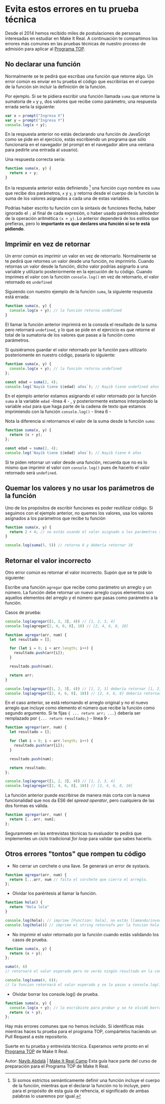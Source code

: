 # Evita estos errores en tu prueba técnica

Desde el 2014 hemos recibido miles de postulaciones de personas interesadas en estudiar en Make It Real. A continuación te compartimos los errores más comunes en las pruebas técnicas de nuestro proceso de admisión para aplicar al [Programa TOP](http://makeitreal.camp/top).

## No declarar una función

Normalmente se te pedirá que escribas una función que retorne algo. Un error común es enviar en tu prueba el código que escribirías en el cuerpo de la función sin incluir la definición de la función.

Por ejemplo. Si se te pidiera escribir una función llamada `suma` que retorne la sumatoria de `x` y `y`, dos valores que recibe como parámetro, una respuesta errada sería la siguiente:

```js
var x = prompt("Ingresa X")
var y = prompt("Ingresa Y")
console.log(x + y);
```

En la respuesta anterior no estás declarando una función de JavaScript como se pide en el ejercicio, estás escribiendo un programa que sólo funcionaría en el navegador (el prompt en el navegador abre una ventana para pedirle una entrada al usuario).

Una respuesta correcta sería:

```js
function suma(x, y) {
  return x + y;
}
```

En la respuesta anterior estás definiendo [^1] una función cuyo nombre es `suma` que recibe dos parámetros, `x` y `y`, y retorna desde el cuerpo de la función la suma de los valores asignados a cada una de estas variables.

Podrías haber escrito tu función con la sintaxis de funciones flecha, haber ignorado el  `;` al final de cada expresión, o haber usado paréntesis alrededor de la operación aritmética `(x + y)`. Lo anterior dependerá de los estilos que prefieras, pero lo **importante es que declares una función si se te está pidiendo**.

[^1]: Si somos estrictos semánticamente definir una función incluye el cuerpo de la función, mientras que el declarar la función no lo incluye, pero para el propósito de esta guia de refrencia, el significado de ambas palabras lo usaremos por igual. 

## Imprimir en vez de retornar

Un error común es imprimir un valor en vez de retornarlo. Normalmente se te pedirá que retornes un valor desde una función, no imprimirlo. Cuando retornas un valor desde la función, dicho valor podrías asignarlo a una variable y utilizarlo posteriormente en la ejecución de tu código. Cuando imprimes el valor con la función `console.log()` en vez de retornarlo, el valor retornado es `undefined`

Siguiendo con nuestro ejemplo de la función `suma`, la siguiente respuesta está errada:

```js
function suma(x, y) {
  console.log(x + y); // la función retorna undefined
}
```

El llamar la función anterior imprimirá en la consola el resultado de la suma pero retornará `undefined`, y lo que se pide en el ejercicio es que retorne el total de la sumatoria de los valores que pasas a la función como parámetros.

Si quisiéramos guardar el valor retornado por la función para utilizarlo posteriomente en nuestro código, pasaría lo siguiente:


```javascript
function suma(x, y) {
  console.log(x + y); // la función retorna undefined
};

const edad = suma(2, 4);
console.log(`Nayib tiene ${edad} años`); // Nayib tiene undefined años
```
En el ejemplo anterior estamos asignando el valor retornado por la función `suma` a la variable `edad` -línea 4 - , y posteriormente estamos interpolando la variable `edad` para que haga parte de la cadena de texto que estamos imprimiendo con la función `console.log()` - línea 6 - 

Nota la diferencia si retornamos el valor de la suma desde la función `suma`:

```js
function suma(x, y) {
  return (x + y);
};

const edad = suma(2, 4);
console.log(`Nayib tiene ${edad} años`); // Nayib tiene 6 años
```

Si te piden retornar un valor desde una función, recuerda que no es lo mismo que imprimir el valor con `console.log()` pues de hacerlo el valor retornado será `undefined`. 

## Quemar los valores y no usar los parámetros de la función

Uno de los propósitos de escribir funciones es poder reutilizar código. Si seguimos con el ejemplo anterior, no quemes los valores, usa los valores asignados a los parámetros que recibe tu función

```js
function suma(x, y) {
  return 2 + 4; // no estás usando el valor asignado a los parámetros sino retornando los que "quemaste"
}

console.log(suma(5, 5)) // retorna 6 y debería retornar 10
```

## Retornar el valor incorrecto

Otro error común es retornar el valor incorrecto. Supón que se te pide lo siguiente:

Escribe una función `agregar` que recibe como parámetro un arreglo y un número. La función debe retornar un nuevo arreglo cuyos elementos son aquellos elementos del arreglo y el número que pasas como parámetro a la función. 

Casos de prueba:

```js
console.log(agregar([1, 2, 3], 4)) // [1, 2, 3, 4]
console.log(agregar[2, 4, 6, 8], 10) // [2, 4, 6, 8, 10]
```

```js
function agregar(arr, num) {
  let resultado = [];

  for (let i = 0; i < arr.length; i++) {
    resultado.push(arr[i]);
  }

  resultado.push(num);

  return arr;
}

console.log(agregar([1, 2, 3], 4)) // [1, 2, 3] debería retornar [1, 2, 3, 4]
console.log(agregar([2, 4, 6, 8], 10)) // [2, 4, 6, 8] debería retornar [2, 4, 6, 8, 10]
```

En el caso anterior, se está retornando el arreglo original y no el nuevo arreglo que incluye como elemento el número que recibe la función como segundo argumento. Si te fijas `{ ... return arr; ...}` debería ser remplazado por `{... return resultado;}` - línea 9 -

```js
function agregar(arr, num) {
  let resultado = [];

  for (let i = 0; i < arr.length; i++) {
    resultado.push(arr[i]);
  }

  resultado.push(num);

  return resultado;
};

console.log(agregar([1, 2, 3], 4)) // [1, 2, 3, 4]
console.log(agregar([2, 4, 6, 8], 10)) // [2, 4, 6, 8, 10]
```

La función anterior puede escribirse de manera más corta con la nueva funcionalidad que nos da ES6 del *spread operator*, pero cualquiera de las dos formas es válida.

```js
function agregar(arr, num) {
  return [...arr, num];
};
```

Seguramnete en las entrevistas técnicas tu evaluador te pedirá que implementes un ciclo tradicional *for loop* para validar que sabes hacerlo. 

## Otros errores "tontos" que rompen tu código

* No cerrar un corchete o una llave. Se generará un error de systaxis. 

```js
function agregar(arr, num) {
  return [...arr, num // falta el corchete que cierra el arreglo.
};
```
* Olvidar los paréntesis al llamar la función.

```js
function hola() {
  return "Hola lola"
}

console.log(hola); // imprime [Function: hola], no estás llamando/invocando la función
console.log(hola()) // imprime el string retornafo por la funcion hola
```


* No imprimir el valor retornado por la función cuando estás validando los casos de prueba.

```js
function suma(x, y) {
  return (x + y);
};

suma(4, 6) 
// retornará el valor esperado pero no verás ningún resultado en la consola. 

console.log(suma(4, 6));
// la funcion retornará el valor esperado y se lo pasas a console.log() para poder validar que es el esperado
```

* Olvidar borrar los console.log() de prueba. 

```js
function suma(x, y) {
  console.log(x + y); // lo escribiste para probar y se te olvidó borrarlo. 
  return (x + y);
};
```

Hay más errores comunes que no hemos incluido. Si identificas más mientras haces tu prueba para el programa TOP, compártelos haciendo un Pull Request a este repositorio. 

Suerte en tu prueba y entrevista técnica. Esperamos verte pronto en el [Programa TOP](http://www.makeitreal.camp/top) de Make It Real.



Autor: [Nayib Abdalá](https://www.linkedin.com/in/nayibabdala/) | [Make It Real Camp](http://www.makeitreal.camp/top)
Esta guía hace parte del curso de preparación para el Programa TOP de Make It Real.